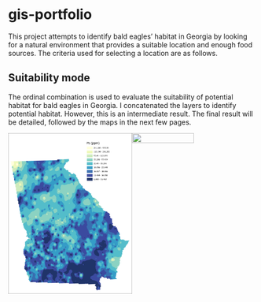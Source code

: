 # gis-portfolio


This project attempts to identify bald eagles’ habitat in Georgia by looking for a natural environment that provides a suitable location and enough food sources. The criteria used for selecting a location are as follows.


## Suitability mode

The ordinal combination is used to evaluate the suitability of potential habitat for bald eagles in Georgia. I concatenated the layers to identify potential habitat. However, this is an intermediate result. The final result will be detailed, followed by the maps in the next few pages.

<!DOCTYPE html>
<html>
<head>
    <title>Images Side by Side</title>
</head>
<body>
    <div style="display: flex;">
        <img src="Pbppm.jpg" width="50%" height="50%">
        <img src="PerTCC.jpg" width="50%" height="50%">
    </div>
</body>
</html>


